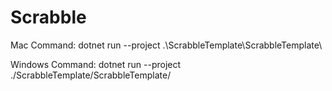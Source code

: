 # Scrabble

Mac Command:
dotnet run --project .\ScrabbleTemplate\ScrabbleTemplate\

Windows Command:
dotnet run --project ./ScrabbleTemplate/ScrabbleTemplate/
